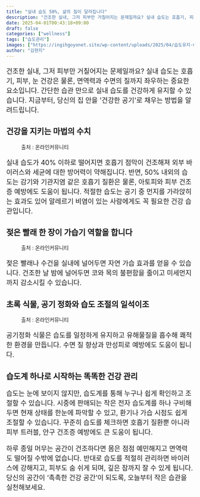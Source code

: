 ```yaml
---
title: "실내 습도 50%, 삶의 질이 달라집니다"
description: "건조한 실내, 그저 피부만 거칠어지는 문제일까요? 실내 습도는 호흡기, 피부, 눈 건강은 물론, 면역력과 수면의 질까지 좌우하는 중요한 요소입니다. 간단한 습관 만으로 실내 습도를 건강하게 유지할 수 있습니다. 지금부터, 당신의 집 안을 '건강한 공기'로 채우는 방법을"
date: 2025-04-01T00:43:18+09:00
draft: false
categories: ["wellness"]
tags: ["습도관리"]
images: ["https://ingihgoyonet.site/wp-content/uploads/2025/04/습도유지-683x1024.jpg", "https://ingihgoyonet.site/wp-content/uploads/2025/03/천연가습기-1024x683.jpg", "https://ingihgoyonet.site/wp-content/uploads/2025/04/공기정화-1024x683.jpg"]
author: "김현지"
---
```


<p style="font-size:18px">건조한 실내, 그저 피부만 거칠어지는 문제일까요? 실내 습도는 호흡기, 피부, 눈 건강은 물론, 면역력과 수면의 질까지 좌우하는 중요한 요소입니다. 간단한 습관 만으로 실내 습도를 건강하게 유지할 수 있습니다. 지금부터, 당신의 집 안을 '건강한 공기'로 채우는 방법을 알려드립니다.</p> <h2 >건강을 지키는 마법의 수치</h2> <figure ><img src="https://ingihgoyonet.site/wp-content/uploads/2025/04/습도유지-683x1024.jpg" alt="" style="aspect-ratio:16/9;object-fit:cover"/><figcaption >출처 : 온라인커뮤니티</figcaption></figure> <p style="font-size:18px">실내 습도가 40% 이하로 떨어지면 호흡기 점막이 건조해져 외부 바이러스와 세균에 대한 방어력이 약해집니다. 반면, 50% 내외의 습도는 감기와 기관지염 같은 호흡기 질환은 물론, 아토피와 피부 건조증 예방에도 도움이 됩니다. 적절한 습도는 공기 중 먼지를 가라앉히는 효과도 있어 알레르기 비염이 있는 사람에게도 꼭 필요한 건강 습관입니다.</p> <h2 >젖은 빨래 한 장이 가습기 역할을 합니다</h2> <figure ><img src="https://ingihgoyonet.site/wp-content/uploads/2025/03/천연가습기-1024x683.jpg" alt="" style="aspect-ratio:16/9;object-fit:cover"/><figcaption >출처 : 온라인커뮤니티</figcaption></figure> <p style="font-size:18px">젖은 빨래나 수건을 실내에 널어두면 자연 가습 효과를 얻을 수 있습니다. 건조한 날 밤에 널어두면 코와 목의 불편함을 줄이고 미세먼지까지 감소시킬 수 있습니다.</p> <h2 >초록 식물, 공기 정화와 습도 조절의 일석이조</h2> <figure ><img src="https://ingihgoyonet.site/wp-content/uploads/2025/04/공기정화-1024x683.jpg" alt="" style="aspect-ratio:16/9;object-fit:cover"/><figcaption >출처 : 온라인커뮤니티</figcaption></figure> <p style="font-size:18px">공기정화 식물은 습도를 일정하게 유지하고 유해물질을 흡수해 쾌적한 환경을 만듭니다. 수면 질 향상과 만성피로 예방에도 도움이 됩니다.</p> <h2 >습도계 하나로 시작하는 똑똑한 건강 관리</h2> <p style="font-size:18px">습도는 눈에 보이지 않지만, 습도계를 통해 누구나 쉽게 확인하고 조절할 수 있습니다. 시중에 판매되는 작은 전자 습도계를 하나 구비해두면 현재 상태를 한눈에 파악할 수 있고, 환기나 가습 시점도 쉽게 조절할 수 있습니다. 꾸준히 습도를 체크하면 호흡기 질환뿐 아니라 피부 트러블, 안구 건조증 예방에도 큰 도움이 됩니다.</p> <p style="font-size:18px">하루 종일 머무는 공간이 건조하다면 몸은 점점 예민해지고 면역력도 떨어질 수밖에 없습니다. 반대로 습도를 적절히 관리하면 바이러스에 강해지고, 피부도 숨 쉬게 되며, 깊은 잠까지 잘 수 있게 됩니다.<br>당신의 공간이 ‘촉촉한 건강 공간’이 되도록, 오늘부터 작은 습관을 실천해보세요.</p>